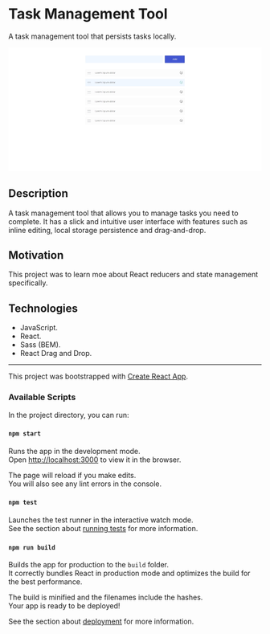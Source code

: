 # Task Management Tool

A task management tool that persists tasks locally.

![Task Management Tool](documentation/task-management-tool.jpg)

## Description

A task management tool that allows you to manage tasks you need to complete. It has a slick and intuitive user interface with features such as inline editing, local storage persistence and drag-and-drop.

## Motivation

This project was to learn moe about React reducers and state management specifically.

## Technologies

- JavaScript.
- React.
- Sass (BEM).
- React Drag and Drop.

---

This project was bootstrapped with [Create React App](https://github.com/facebook/create-react-app).

### Available Scripts

In the project directory, you can run:

#### `npm start`

Runs the app in the development mode.\
Open [http://localhost:3000](http://localhost:3000) to view it in the browser.

The page will reload if you make edits.\
You will also see any lint errors in the console.

#### `npm test`

Launches the test runner in the interactive watch mode.\
See the section about [running tests](https://facebook.github.io/create-react-app/docs/running-tests) for more information.

#### `npm run build`

Builds the app for production to the `build` folder.\
It correctly bundles React in production mode and optimizes the build for the best performance.

The build is minified and the filenames include the hashes.\
Your app is ready to be deployed!

See the section about [deployment](https://facebook.github.io/create-react-app/docs/deployment) for more information.

